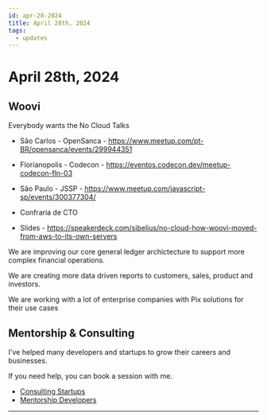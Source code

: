 ```yaml
---
id: apr-28-2024
title: April 28th, 2024
tags:
  - updates
---
```


# April 28th, 2024

## Woovi

Everybody wants the No Cloud Talks

- São Carlos - OpenSanca - https://www.meetup.com/pt-BR/opensanca/events/299944351
- Florianopolis - Codecon - https://eventos.codecon.dev/meetup-codecon-fln-03
- São Paulo - JSSP - https://www.meetup.com/javascript-sp/events/300377304/
- Confraria de CTO

- Slides - https://speakerdeck.com/sibelius/no-cloud-how-woovi-moved-from-aws-to-its-own-servers

We are improving our core general ledger archictecture to support more complex financial operations.

We are creating more data driven reports to customers, sales, product and investors.

We are working with a lot of enterprise companies with Pix solutions for their use cases

## Mentorship & Consulting

I've helped many developers and startups to grow their careers and businesses.

If you need help, you can book a session with me.

- [Consulting Startups](../../../paid-consulting-startups.mdx)
- [Mentorship Developers](../../../paid-mentorship-developers.mdx)

---
